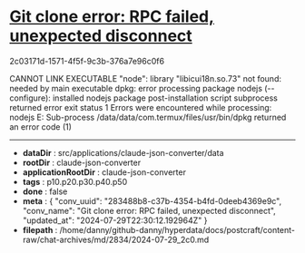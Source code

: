 # [Git clone error: RPC failed, unexpected disconnect](https://claude.ai/chat/283488b8-c37b-4354-b4fd-0deeb4369e9c)

2c03171d-1571-4f5f-9c3b-376a7e96c0f6

CANNOT LINK EXECUTABLE "node": library "libicui18n.so.73" not found: needed by main executable
dpkg: error processing package nodejs (--configure):
 installed nodejs package post-installation script subprocess returned error exit status 1
Errors were encountered while processing:
 nodejs
E: Sub-process /data/data/com.termux/files/usr/bin/dpkg returned an error code (1)

---

* **dataDir** : src/applications/claude-json-converter/data
* **rootDir** : claude-json-converter
* **applicationRootDir** : claude-json-converter
* **tags** : p10.p20.p30.p40.p50
* **done** : false
* **meta** : {
  "conv_uuid": "283488b8-c37b-4354-b4fd-0deeb4369e9c",
  "conv_name": "Git clone error: RPC failed, unexpected disconnect",
  "updated_at": "2024-07-29T22:30:12.192964Z"
}
* **filepath** : /home/danny/github-danny/hyperdata/docs/postcraft/content-raw/chat-archives/md/2834/2024-07-29_2c0.md